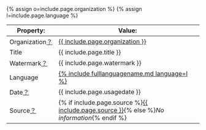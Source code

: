 <script>
    function openAsPopup(url){
        var dialog = document.getElementById('helpdialog');
        var iframe = document.getElementById('helpdialogiframe');
        iframe.src = url + "?hideHeader";
        dialog.showModal();
        dialog.style.display = "block";

    }
function closePropertyDialog(id) {
    var dialog = document.getElementById(id);
    dialog.style.display = "none";
    dialog.close();
}
</script>
<dialog id="helpdialog" style="display:none; width: 90%;">
    <iframe width="100%" onload="resizeIframe(this)" height="100%" id="helpdialogiframe"></iframe>
    <button onClick="closePropertyDialog('helpdialog')">Close</button>
</dialog>
<table>
    <thead>
        <tr>
            <th><b>Property:</b></th>
            <th><b>Value:</b></th>
        </tr>
    </thead>
    <tr>
        <td>Organization<a href="javascript:openAsPopup('/about/Properties/organization')">？</a></td>
        {% assign o=include.page.organization %}
        <td><a title="{% include fullorgname.md organization=o %}" href="/categories/org/{{ include.page.organization }}">{{ include.page.organization }}</a></td>
    </tr>
    <tr>
        <td>Title</td>
        <td>{{ include.page.title }}</td>
    </tr>
    <tr>
        <td>Watermark<a href="javascript:openAsPopup('/about/Properties/watermark')">？</a></td>
        <td>{{ include.page.watermark }}</td>
    </tr>
    <tr>
        <td>Language</td>
        {% assign l=include.page.language %}
        <td><a href="/categories/language/{{ include.page.language }}">{% include fulllanguagename.md language=l %}</a></td>
    </tr>
    <tr>
        <td>Date<a href="javascript:openAsPopup('/about/Properties/date')">？</a></td>
        <td>{{ include.page.usagedate }}</td>
    </tr>
    <tr>
        <td>Source<a href="javascript:openAsPopup('/about/Properties/source')">？</a></td>
        <td>{% if include.page.source %}<a href="{{include.page.sourceurl}}">{{ include.page.source }}</a>{% else %}<i>No information</i>{% endif %}</td>
    </tr>
</table>